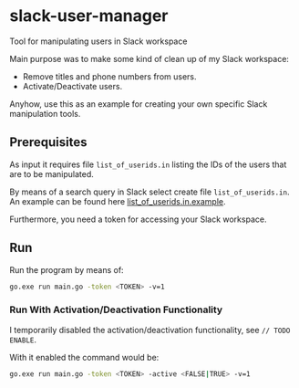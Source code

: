# slack-user-manager

Tool for manipulating users in Slack workspace

Main purpose was to make some kind of clean up of my Slack workspace:

* Remove titles and phone numbers from users.
* Activate/Deactivate users.

Anyhow, use this as an example for creating your own specific Slack manipulation tools.

## Prerequisites

As input it requires file `list_of_userids.in` listing the IDs of the users that are to be manipulated.

By means of a search query in Slack select create file `list_of_userids.in`.
An example can be found here [list_of_userids.in.example](list_of_userids.in.example).

Furthermore, you need a token for accessing your Slack workspace.

## Run

Run the program by means of:

```bash
go.exe run main.go -token <TOKEN> -v=1
```

### Run With Activation/Deactivation Functionality

I temporarily disabled the activation/deactivation functionality, see `// TODO ENABLE`.

With it enabled the command would be:

```bash
go.exe run main.go -token <TOKEN> -active <FALSE|TRUE> -v=1
```
